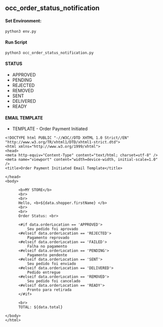 ## occ_order_status_notification

#### Set Environment:
```
python3 env.py
```

#### Run Script
```
python3 occ_order_status_notification.py
```

#### STATUS

* APPROVED
* PENDING
* REJECTED
* REMOVED
* SENT
* DELIVERED
* READY

#### EMAIL TEMPLATE
* TEMPLATE - Order Payment Initiated
```
<!DOCTYPE html PUBLIC "-//W3C//DTD XHTML 1.0 Strict//EN" "http://www.w3.org/TR/xhtml1/DTD/xhtml1-strict.dtd">
<html xmlns="http://www.w3.org/1999/xhtml">
<head>
<meta http-equiv="Content-Type" content="text/html; charset=utf-8" />
<meta name="viewport" content="width=device-width, initial-scale=1.0" />
<title>Order Payment Initiated Email Template</title>

</head>
<body>

      <b>MY STORE</b>
      <br>
      <br>
      Hello, <b>${data.shopper.firstName} </b>
      <br>
      <br>
      Order Status: <br>

      <#if data.orderLocation == 'APPROVED'>
          Seu pedido foi aprovado
      <#elseif data.orderLocation == 'REJECTED'>
          Pagamento reprovado
      <#elseif data.orderLocation == 'FAILED'>
          Falha no pagamento
      <#elseif data.orderLocation == 'PENDING'>
          Pagamento pendente
      <#elseif data.orderLocation == 'SENT'>
          Seu pedido foi enviado
      <#elseif data.orderLocation == 'DELIVERED'>
          Pedido entregue
      <#elseif data.orderLocation == 'REMOVED'>
          Seu pedido foi cancelado
      <#elseif data.orderLocation == 'READY'>
          Pronto para retirada
      </#if>

      <br>
      TOTAL: ${data.total}

</body>
</html>
```
